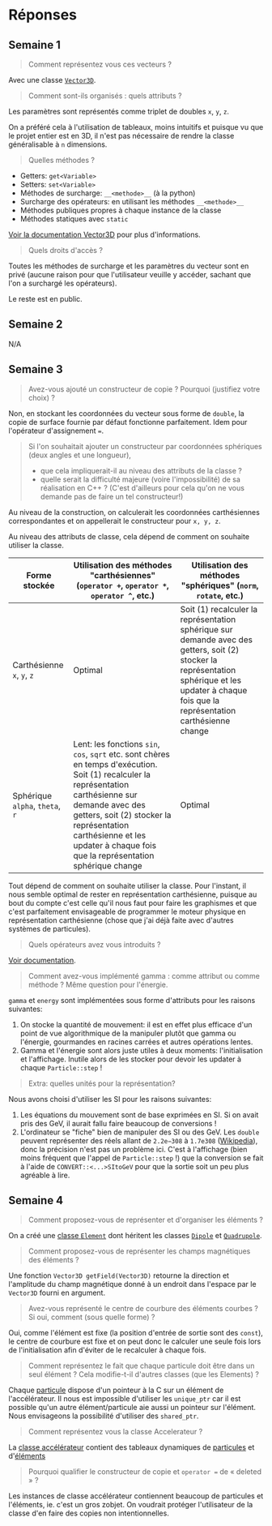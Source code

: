 # Réponses

## Semaine 1

> Comment représentez vous ces vecteurs ?

Avec une classe [`Vector3D`](#vector3d).

> Comment sont-ils organisés : quels attributs ?

Les paramètres sont représentés comme triplet de doubles `x`, `y`, `z`.

On a préféré cela à l'utilisation de tableaux, moins intuitifs et puisque vu que le projet entier est en 3D, il n'est pas nécessaire de rendre la classe généralisable à `n` dimensions.

> Quelles méthodes ?

- Getters: `get<Variable>`
- Setters: `set<Variable>`
- Méthodes de surcharge: `__<methode>__` (à la python)
- Surcharge des opérateurs: en utilisant les méthodes `__<methode>__`
- Méthodes publiques propres à chaque instance de la classe
- Méthodes statiques avec `static`

[Voir la documentation Vector3D](#vector3d) pour plus d'informations.

> Quels droits d'accès ?

Toutes les méthodes de surcharge et les paramètres du vecteur sont en privé (aucune raison pour que l'utilisateur veuille y accéder, sachant que l'on a surchargé les opérateurs).

Le reste est en public.

## Semaine 2

N/A

## Semaine 3

> Avez-vous ajouté un constructeur de copie ? Pourquoi (justifiez votre choix) ?

Non, en stockant les coordonnées du vecteur sous forme de `double`, la copie de surface fournie par défaut fonctionne parfaitement. Idem pour l'opérateur d'assignement `=`.

> Si l'on souhaitait ajouter un constructeur par coordonnées sphériques (deux angles et une longueur),
>
> - que cela impliquerait-il au niveau des attributs de la classe ?
> - quelle serait la difficulté majeure (voire l'impossibilité) de sa réalisation en C++ ? (C'est d'ailleurs pour cela qu'on ne vous demande pas de faire un tel constructeur!)

Au niveau de la construction, on calculerait les coordonnées carthésiennes correspondantes et on appellerait le constructeur pour `x, y, z`.

Au niveau des attributs de classe, cela dépend de comment on souhaite utiliser la classe.

| Forme stockée | Utilisation des méthodes "carthésiennes" (`operator +`, `operator *`, `operator ^`, etc.) | Utilisation des méthodes "sphériques" (`norm`, `rotate`, etc.) |
| --- | --- | --- |
| Carthésienne `x`, `y`, `z` | Optimal | Soit (1) recalculer la représentation sphérique sur demande avec des getters, soit (2) stocker la représentation sphérique et les updater à chaque fois que la représentation carthésienne change |
| Sphérique `alpha`, `theta`, `r` | Lent: les fonctions `sin`, `cos`, `sqrt` etc. sont chères en temps d'exécution. Soit (1) recalculer la représentation carthésienne sur demande avec des getters, soit (2) stocker la représentation carthésienne et les updater à chaque fois que la représentation sphérique change | Optimal |

Tout dépend de comment on souhaite utiliser la classe. Pour l'instant, il nous semble optimal de rester en représentation carthésienne, puisque au bout du compte c'est celle qu'il nous faut pour faire les graphismes et que c'est parfaitement envisageable de programmer le moteur physique en représentation carthésienne (chose que j'ai déjà faite avec d'autres systèmes de particules).

> Quels opérateurs avez vous introduits ?

[Voir documentation](#vector3d).

> Comment avez-vous implémenté gamma : comme attribut ou comme méthode ? Même question pour l'énergie.

`gamma` et `energy` sont implémentées sous forme d'attributs pour les raisons suivantes:

1. On stocke la quantité de mouvement: il est en effet plus efficace d'un point de vue algorithmique de la manipuler plutôt que gamma ou l'énergie, gourmandes en racines carrées et autres opérations lentes.
2. Gamma et l'énergie sont alors juste utiles à deux moments: l'initialisation et l'affichage. Inutile alors de les stocker pour devoir les updater à chaque `Particle::step` !

> Extra: quelles unités pour la représentation?

Nous avons choisi d'utiliser les SI pour les raisons suivantes:

1. Les équations du mouvement sont de base exprimées en SI. Si on avait pris des GeV, il aurait fallu faire beaucoup de conversions !
2. L'ordinateur se "fiche" bien de manipuler des SI ou des GeV. Les `double` peuvent représenter des réels allant de `2.2e−308` à `1.7e308` ([Wikipedia](https://en.wikipedia.org/wiki/Double-precision_floating-point_format#Double-precision_examples)), donc la précision n'est pas un problème ici. C'est à l'affichage (bien moins fréquent que l'appel de `Particle::step` !) que la conversion se fait à l'aide de `CONVERT::<...>SItoGeV` pour que la sortie soit un peu plus agréable à lire.

## Semaine 4

> Comment proposez-vous de représenter et d'organiser les éléments ?

On a créé une [classe `Element`](#element) dont héritent les classes [`Dipole`](#dipole) et [`Quadrupole`](#quadrupole).

> Comment proposez-vous de représenter les champs magnétiques des éléments ?

Une fonction `Vector3D getField(Vector3D)` retourne la direction et l'amplitude du champ magnétique donné à un endroit dans l'espace par le `Vector3D` fourni en argument.

> Avez-vous représenté le centre de courbure des éléments courbes ? Si oui, comment (sous quelle forme) ?

Oui, comme l'élément est fixe (la position d'entrée de sortie sont des `const`), le centre de courbure est fixe et on peut donc le calculer une seule fois lors de l'initialisation afin d'éviter de le recalculer à chaque fois.

> Comment représentez le fait que chaque particule doit être dans un seul élément ? Cela modifie-t-il d'autres classes (que les Elements) ?

Chaque [particule](#particle) dispose d'un pointeur à la C sur un élément de l'accélérateur. Il nous est impossible d'utiliser les `unique_ptr` car il est possible qu'un autre élément/particule aie aussi un pointeur sur l'élément. Nous envisageons la possibilité d'utiliser des `shared_ptr`.

> Comment représentez vous la classe Accelerateur ?

La [classe accélérateur](#accelerator) contient des tableaux dynamiques de [particules](#particle) et d'[éléments](#element)

> Pourquoi qualifier le constructeur de copie et `operator =` de « deleted » ?

Les instances de classe accélérateur contiennent beaucoup de particules et l'éléments, ie. c'est un gros zobjet. On voudrait protéger l'utilisateur de la classe d'en faire des copies non intentionnelles.
